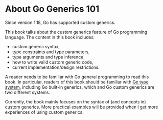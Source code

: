 
# About Go Generics 101

Since version 1.18, Go has supported custom generics.

This book talks about the custom generics feature of Go programming language.
The content in this book includes:

* custom generic syntax,
* type constraints and type parameters,
* type arguments and type inference,
* how to write valid custom generic code,
* current implementation/design restrictions.

A reader needs to be familiar with Go general programming to read this book.
In particular, readers of this book should be familiar with
[Go type system](https://go101.org/article/type-system-overview.html),
including Go built-in generics, which and Go custom generics are two different systems.

Currently, the book mainly focuses on the syntax of (and concepts in) custom generics.
More practical examples will be provided when I get more experiences of using custom generics.


<!--
https://github.com/golang/proposal/blob/master/design/generics-implementation-dictionaries-go1.18.md

* show some basic interfeace type argument examples

* ~T is called underlying term

* type argument inference needs more detailed explainations.

* Implementation restriction: A compiler need not report an error if an operand's type is a type parameter with an empty type set. Functions with such type parameters cannot be instantiated; any attempt will lead to an error at the instantiation site. 

* example: how to define an expected constraint?
  * some achievable, some are not.  

* An example show the difference of using ordinary interface and generic constraint

* What does this constraint mean?
  interface {
  	M1()
  	M2() error
  	I
  	int | bool
  }
  使用bullet一条一条列出来。

* more

	https://github.com/golang/go/issues/60130
	https://github.com/golang/go/issues/60117

	https://github.com/golang/go/issues/51522 miscompilation of comparison between type parameter and interface
	https://github.com/golang/go/issues/51521 wrong panic message for method call on nil of generic interface type

	https://github.com/golang/go/issues/53477
	https://github.com/golang/go/issues/50681 // compile time type switch
	https://github.com/golang/go/issues/49206 // type switch
	https://github.com/golang/go/issues/45380 type switch on type parameters not supported
	
	https://github.com/golang/go/issues/54028
	https://github.com/golang/go/issues/53762
	
	https://github.com/golang/go/issues/53087 produce duplicate type descriptor
	
	https://github.com/golang/go/issues/53137 unsafe.Offsetof bug
	
	https://github.com/golang/go/issues/53309
	
	https://github.com/golang/go/issues/53419
	
	https://github.com/golang/go/issues/52181
	
	https://github.com/golang/go/issues/53635
	
	https://github.com/golang/go/issues/53883
	
	https://github.com/golang/go/issues/54447
	
	https://github.com/golang/go/issues/54456
	
	https://github.com/golang/go/issues/54535
	
	https://github.com/golang/go/issues/54537
	
	https://github.com/golang/go/issues/55964
	
	https://github.com/golang/go/issues/56923
	
-->


  
